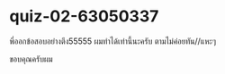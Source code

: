 # quiz-02-63050337

พี่ออกข้อสอบอย่างตึง55555
ผมทำได้เท่านี้นะครับ
ตามไม่ค่อยทัน//แหะๆ

ขอบคุณครับผม
